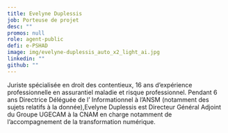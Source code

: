```yaml
---
title: Evelyne Duplessis
job: Porteuse de projet
desc: ""
promos: null
role: agent-public
defi: e-PSHAD
image: img/evelyne-duplessis_auto_x2_light_ai.jpg
linkedin: ""
github: ""
---
```

Juriste spécialisée en droit des contentieux, 16 ans d’expérience professionnelle en assurantiel maladie et risque professionnel. Pendant 6 ans Directrice Déléguée de l’ Informationnel à l’ANSM (notamment des sujets relatifs à la donnée),Evelyne Duplessis est Directeur Général Adjoint du Groupe UGECAM à la CNAM en charge notamment de l’accompagnement de la transformation numérique.